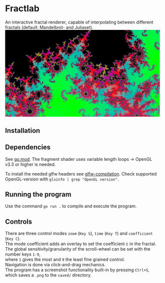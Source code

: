 # Fractlab
An interactive fractal renderer, capable of interpolating between different fractals (default: Mandelbrot- and Juliaset).
![Fractlab Screenschot](readme_image.png)
## Installation
## Dependencies
See [go.mod](go.mod).
The fragment shader uses variable length loops -> OpenGL v3.3 or higher is needed.

To install the needed glfw headers see [glfw-compilation](https://www.glfw.org/docs/3.3/compile.html).
Check supported OpenGL-version with `glxinfo | grep "OpenGL version"`.

## Running the program
Use the command `go run .` to compile and execute the program.

## Controls
There are three control modes `zoom` (`Key S`), `time` (`Key T`) and `coefficient` (`Key C`). \
The mode coefficient adds an overlay to set the coefficient c in the fractal. \
The global sensitivity/granularity of the scroll-wheel can be set with the number keys `1-9`, \
where `1` gives the most and `9` the least fine grained control. \
Navigation is done via click-and-drag mechanics. \
The program has a screenshot functionality built-in by pressing `Ctrl+S`, \
which saves a `.png` to the `saved/` directory.
